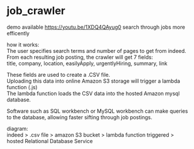 # job_crawler
demo available https://youtu.be/1XDQ4QAyug0
search through jobs more efficently </br>

how it works:</br>
The user specifies search terms and number of pages to get from indeed.</br>
From each resulting job posting, the crawler will get 7 fields:</br>
title, company, location, easilyApply, urgentlyHiring, summary, link</br>

These fields are used to create a .CSV file.</br>
Uploading this data into online Amazon S3 storage will trigger a lambda function (.js)</br>
The lambda function loads the CSV data into the hosted Amazon mysql database.</br>

Software such as SQL workbench or MySQL workbench can make queries to the database, allowing faster sifting through job postings.</br>

diagram:</br>
indeed > .csv file > amazon S3 bucket > lambda function triggered > hosted Relational Database Service</br>
